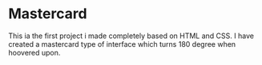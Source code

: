 # Mastercard
This ia the first project i made completely based on HTML and CSS. I have created a mastercard type of interface which turns 180 degree when hoovered upon.
